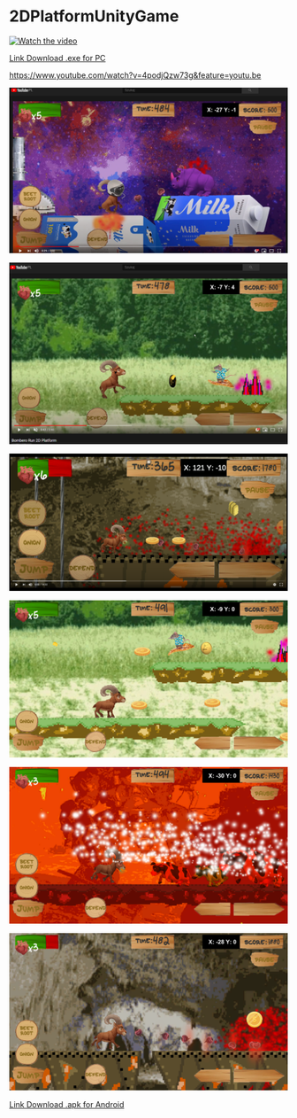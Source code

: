 # 2DPlatformUnityGame

[![Watch the video](https://upload.wikimedia.org/wikipedia/commons/thumb/3/30/Google_Play.svg/150px-Google_Play.svg.png)](https://play.google.com/store/apps/details?id=com.GanarStudio.BomberoRun)

<a target="_blank" rel="noopener noreferrer" href="https://drive.google.com/file/d/1qRa6QO3pqGrrMfe_ZFKka_gcAFQivgkG/view?usp=sharing">Link Download .exe for PC</a>

https://www.youtube.com/watch?v=4podjQzw73g&feature=youtu.be

[![Watch the video](https://github.com/mateuszd2411/2DPlatformUnityGame/blob/master/Screens/yt1.png?raw=true)](https://www.youtube.com/watch?v=4podjQzw73g&feature=youtu.be)

[![Watch the video](https://github.com/mateuszd2411/2DPlatformUnityGame/blob/master/Screens/yt2.png?raw=true)](https://www.youtube.com/watch?v=ECLrgVrAe-g&feature=youtu.be)

[![Watch the video](https://github.com/mateuszd2411/2DPlatformUnityGame/blob/master/Screens/yt3.png?raw=true)](https://www.youtube.com/watch?v=4podjQzw73g&feature=youtu.be)


[![Watch the video](https://github.com/mateuszd2411/2DPlatformUnityGame/blob/master/Screens/2D%20Platform%2014.08.2020%2019_19_01.png?raw=true)](https://www.youtube.com/watch?v=4podjQzw73g&feature=youtu.be)

[![Watch the video](https://github.com/mateuszd2411/2DPlatformUnityGame/blob/master/Screens/2D%20Platform%2014.08.2020%2019_20_35.png?raw=true)](https://www.youtube.com/watch?v=4podjQzw73g&feature=youtu.be)

[![Watch the video](https://github.com/mateuszd2411/2DPlatformUnityGame/blob/master/Screens/2D%20Platform%2014.08.2020%2019_21_09.png?raw=true)](https://www.youtube.com/watch?v=4podjQzw73g&feature=youtu.be)

<a target="_blank" rel="noopener noreferrer" href="https://drive.google.com/file/d/1nmx4EDqKF1TZviphy5tuYviqvhmzXdZP/view?usp=sharing">Link Download .apk for Android</a>
